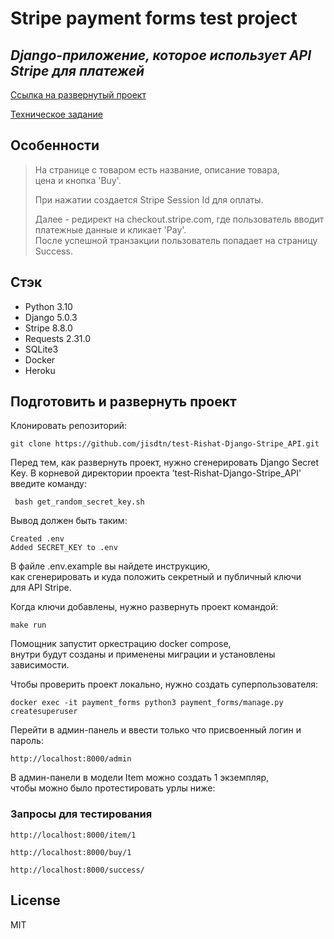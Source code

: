 # Stripe payment forms test project
## _Django-приложение, которое использует API Stripe для платежей_

[Ссылка на развернутый проект](https://test-stripe-api-077caba915c4.herokuapp.com/item/1/)

[Техническое задание](https://docs.google.com/document/d/1RqJhk-pRDuAk4pH1uqbY9-8uwAqEXB9eRQWLSMM_9sI/edit)

## Особенности

> На странице с товаром есть название, описание товара,  
> цена и кнопка 'Buy'. 
>
> При нажатии создается Stripe Session Id для оплаты. 
> 
> Далее - редирект на checkout.stripe.com, где пользователь вводит платежные данные и кликает 'Pay'.  
> После успешной транзакции пользователь попадает на страницу Success.


## Стэк

- Python 3.10
- Django 5.0.3
- Stripe 8.8.0
- Requests 2.31.0
- SQLite3
- Docker
- Heroku


## Подготовить и развернуть проект 
Клонировать репозиторий:

```
git clone https://github.com/jisdtn/test-Rishat-Django-Stripe_API.git
```
Перед тем, как развернуть проект, нужно сгенерировать Django Secret Key.
В корневой директории проекта 'test-Rishat-Django-Stripe_API' введите команду:

```commandline
 bash get_random_secret_key.sh 
```
Вывод должен быть таким: 

```commandline
Created .env
Added SECRET_KEY to .env
```
В файле .env.example вы найдете инструкцию,  
как сгенерировать и куда положить секретный и публичный ключи  
для API Stripe.  

Когда ключи добавлены, нужно развернуть проект командой:

```
make run
```
Помощник запустит оркестрацию docker compose,  
внутри будут созданы и применены миграции и установлены зависимости.

Чтобы проверить проект локально, нужно создать суперпользователя:

```commandline
docker exec -it payment_forms python3 payment_forms/manage.py createsuperuser
```
Перейти в админ-панель и ввести только что присвоенный логин и пароль:

```commandline
http://localhost:8000/admin
```

В админ-панели в модели Item можно создать 1 экземпляр,  
чтобы можно было протестировать урлы ниже: 

### Запросы для тестирования

```commandline
http://localhost:8000/item/1
```
```commandline
http://localhost:8000/buy/1
```
```commandline
http://localhost:8000/success/
```

## License

MIT


